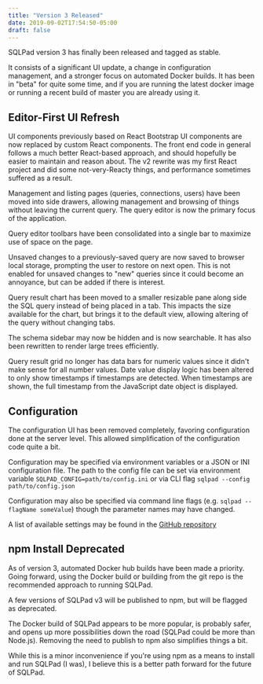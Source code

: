 ```yaml
---
title: "Version 3 Released"
date: 2019-09-02T17:54:50-05:00
draft: false
---
```


SQLPad version 3 has finally been released and tagged as stable.

It consists of a significant UI update, a change in configuration management, and a stronger focus on automated Docker builds. It has been in "beta" for quite some time, and if you are running the latest docker image or running a recent build of master you are already using it.

## Editor-First UI Refresh

UI components previously based on React Bootstrap UI components are now replaced by custom React components. The front end code in general follows a much better React-based approach, and should hopefully be easier to maintain and reason about. The v2 rewrite was my first React project and did some not-very-Reacty things, and performance sometimes suffered as a result.

Management and listing pages (queries, connections, users) have been moved into side drawers, allowing management and browsing of things without leaving the current query. The query editor is now the primary focus of the application. 

Query editor toolbars have been consolidated into a single bar to maximize use of space on the page.

Unsaved changes to a previously-saved query are now saved to browser local storage, prompting the user to restore on next open. This is not enabled for unsaved changes to "new" queries since it could become an annoyance, but can be added if there is interest.

Query result chart has been moved to a smaller resizable pane along side the SQL query instead of being placed in a tab. This impacts the size available for the chart, but brings it to the default view, allowing altering of the query without changing tabs.

The schema sidebar may now be hidden and is now searchable. It has also been rewritten to render large trees efficiently.

Query result grid no longer has data bars for numeric values since it didn't make sense for all number values. Date value display logic has been altered to only show timestamps if timestamps are detected. When timestamps are shown, the full timestamp from the JavaScript date object is displayed.

## Configuration

The configuration UI has been removed completely, favoring configuration done at the server level. This allowed simplification of the configuration code quite a bit. 

Configuration may be specified via environment variables or a JSON or INI configuration file. The path to the config file can be set via environment variable `SQLPAD_CONFIG=path/to/config.ini` or via CLI flag `sqlpad --config path/to/config.json`

Configuration may also be specified via command line flags (e.g. `sqlpad --flagName someValue`) though the parameter names may have changed.

A list of available settings may be found in the [GitHub repository](https://github.com/rickbergfalk/sqlpad#configuration)

## npm Install Deprecated

As of version 3, automated Docker hub builds have been made a priority. Going forward, using the Docker build or building from the git repo is the recommended approach to running SQLPad.

A few versions of SQLPad v3 will be published to npm, but will be flagged as deprecated. 

The Docker build of SQLPad appears to be more popular, is probably safer, and opens up more possibilities down the road (SQLPad could be more than Node.js). Removing the need to publish to npm also simplifies things a bit.

While this is a minor inconvenience if you're using npm as a means to install and run SQLPad (I was), I believe this is a better path forward for the future of SQLPad.
